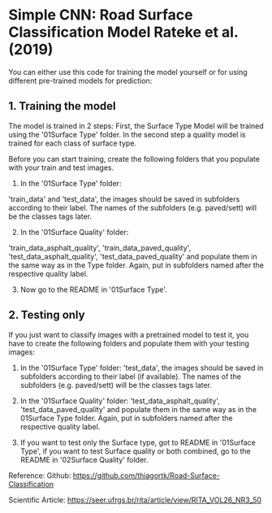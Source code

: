 # Simple CNN: Road Surface Classification Model Rateke et al. (2019)

You can either use this code for training the model yourself or for using different pre-trained models for prediction: 


## 1. Training the model

The model is trained in 2 steps: First, the Surface Type Model will be trained using the '01Surface Type' folder. In the second step a quality model is trained for each class of surface type. 


Before you can start training, create the following folders that you populate with your train and test images.

1. In the '01Surface Type' folder: 

'train_data' and 'test_data', the images should be saved in subfolders according to their label. The names of the subfolders (e.g. paved/sett) will be the classes tags later.

2. In the '01Surface Quality' folder: 

'train_data_asphalt_quality', 'train_data_paved_quality', 'test_data_asphalt_quality', 'test_data_paved_quality' and populate them in the same way as in the Type folder. Again, put in subfolders named after the respective quality label. 


3. Now go to the README in '01Surface Type'. 


## 2. Testing only

If you just want to classify images with a pretrained model to test it, you have to create the following folders and populate them with your testing images:

1. In the '01Surface Type' folder: 
'test_data', the images should be saved in subfolders according to their label (if available). The names of the subfolders (e.g. paved/sett) will be the classes tags later.

2. In the '01Surface Quality' folder: 
'test_data_asphalt_quality', 'test_data_paved_quality' and populate them in the same way as in the 01Surface Type folder. Again, put in subfolders named after the respective quality label. 

3. If you want to test only the Surface type, got to README in '01Surface Type', if you want to test Surface quality or both combined, go to the README in '02Surface Quality' folder. 



Reference: 
Github: https://github.com/thiagortk/Road-Surface-Classification

Scientific Article: https://seer.ufrgs.br/rita/article/view/RITA_VOL26_NR3_50

